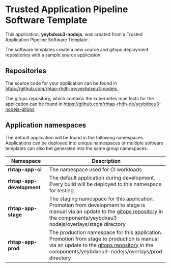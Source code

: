 # Trusted Application Pipeline Software Template

This application, **yeybdxeu3-nodejs**, was created from a Trusted Application Pipeline Software Template.

The software templates create a new source and gitops deployment repositories with a sample source application. 

## Repositories

The source code for your application can be found in [https://github.com/rhtap-rhdh-qe/yeybdxeu3-nodejs ](https://github.com/rhtap-rhdh-qe/yeybdxeu3-nodejs ).
 
The gitops repository, which contains the kubernetes manifests for the application can be found in 
[https://github.com/rhtap-rhdh-qe/yeybdxeu3-nodejs-gitops ](https://github.com/rhtap-rhdh-qe/yeybdxeu3-nodejs-gitops ) 

## Application namespaces 

The default application will be found in the following namespaces. Applications can be deployed into unique namespaces or multiple software templates can also bet generated into the same group namespaces.  

|  Namespace   |  Description   |  
| -------- | -------- |
| **rhtap-app-ci** | The namespace used for CI workloads |
| **rhtap-app-development** | The default application during development. Every build will be deployed to this namespace for testing. |
| **rhtap-app-stage** | The staging namespace for this application. Promotion from development to stage is manual via an update to the [gitops repository](https://github.com/rhtap-rhdh-qe/yeybdxeu3-nodejs-gitops ) in the components/yeybdxeu3-nodejs/overlays/stage directory |
| **rhtap-app-prod** | The production namespace for this application. Promotion from stage to production is manual via an update to the [gitops repository](https://github.com/rhtap-rhdh-qe/yeybdxeu3-nodejs-gitops ) in the components/yeybdxeu3-nodejs/overlays/prod directory |